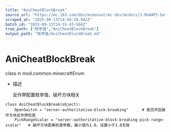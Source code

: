 ```yaml
---
title: "AniCheatBlockBreak"
source_url: "https://mc.163.com/dev/mcmanual/mc-dev/mcdocs/1-ModAPI-beta/%E6%9E%9A%E4%B8%BE%E5%80%BC/AniCheatBlockBreak.html"
scraped_at: "2025-09-13T14:56:10.942Z"
batch_id: "2025-09-13T14-55-43-504Z"
tree_path: ["枚举值","AniCheatBlockBreak"]
output_path: "枚举值/AniCheatBlockBreak.md"
---
```


#  AniCheatBlockBreak

class in mod.common.minecraftEnum

*   描述
    
    反作弊配置枚举值，破坏方块相关
    

```
class AniCheatBlockBreak(object):
	OpenSwitch = "server-authoritative-block-breaking"		# 是否开启破坏方块反作弊检查
	PickRangeScalar = "server-authoritative-block-breaking-pick-range-scalar"	# 破坏方块距离检查参数，最小值为1.0，设置小于1.0无效


```